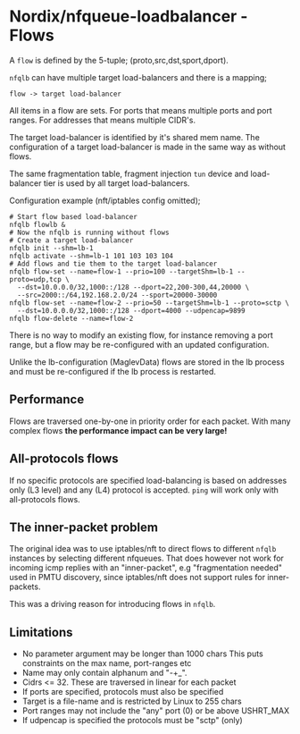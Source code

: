 # Nordix/nfqueue-loadbalancer - Flows

A `flow` is defined by the 5-tuple; (proto,src,dst,sport,dport).

`nfqlb` can have multiple target load-balancers and there
is a mapping;

```
flow -> target load-balancer
```

All items in a flow are sets. For ports that means multiple ports and
port ranges. For addresses that means multiple CIDR's.

The target load-balancer is identified by it's shared mem name. The
configuration of a target load-balancer is made in the same way as
without flows.

The same fragmentation table, fragment injection `tun` device and
load-balancer tier is used by all target load-balancers.

Configuration example (nft/iptables config omitted);
```
# Start flow based load-balancer
nfqlb flowlb &
# Now the nfqlb is running without flows
# Create a target load-balancer
nfqlb init --shm=lb-1
nfqlb activate --shm=lb-1 101 103 103 104
# Add flows and tie them to the target load-balancer
nfqlb flow-set --name=flow-1 --prio=100 --targetShm=lb-1 --proto=udp,tcp \
  --dst=10.0.0.0/32,1000::/128 --dport=22,200-300,44,20000 \
  --src=2000::/64,192.168.2.0/24 --sport=20000-30000
nfqlb flow-set --name=flow-2 --prio=50 --targetShm=lb-1 --proto=sctp \
  --dst=10.0.0.0/32,1000::/128 --dport=4000 --udpencap=9899
nfqlb flow-delete --name=flow-2
```

There is no way to modify an existing flow, for instance removing a
port range, but a flow may be re-configured with an updated
configuration.

Unlike the lb-configuration (MaglevData) flows are stored in the lb
process and must be re-configured if the lb process is restarted.


## Performance

Flows are traversed one-by-one in priority order for each packet. With
many complex flows **the performance impact can be very large!**


## All-protocols flows

If no specific protocols are specified load-balancing is based on
addresses only (L3 level) and any (L4) protocol is accepted. `ping`
will work only with all-protocols flows.


## The inner-packet problem

The original idea was to use iptables/nft to direct flows to different
`nfqlb` instances by selecting different nfqueues. That does however
not work for incoming icmp replies with an "inner-packet", e.g
"fragmentation needed" used in PMTU discovery, since iptables/nft does
not support rules for inner-packets.

This was a driving reason for introducing flows in `nfqlb`.

## Limitations

* No parameter argument may be longer than 1000 chars
  This puts constraints on the max name, port-ranges etc
* Name may only contain alphanum and "-+_".
* Cidrs <= 32. These are traversed in linear for each packet
* If ports are specified, protocols must also be specified
* Target is a file-name and is restricted by Linux to 255 chars
* Port ranges may not include the "any" port (0) or be above USHRT_MAX
* If udpencap is specified the protocols must be "sctp" (only)
